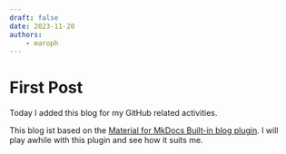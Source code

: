 ```yaml
---
draft: false
date: 2023-11-20
authors:
    - maroph
---
```


# First Post
Today I added this blog for my GitHub related activities.

<!--more-->
This blog ist based on the [Material for MkDocs Built-in blog plugin](https://squidfunk.github.io/mkdocs-material/plugins/blog/). I will play awhile with this plugin
and see how it suits me.
